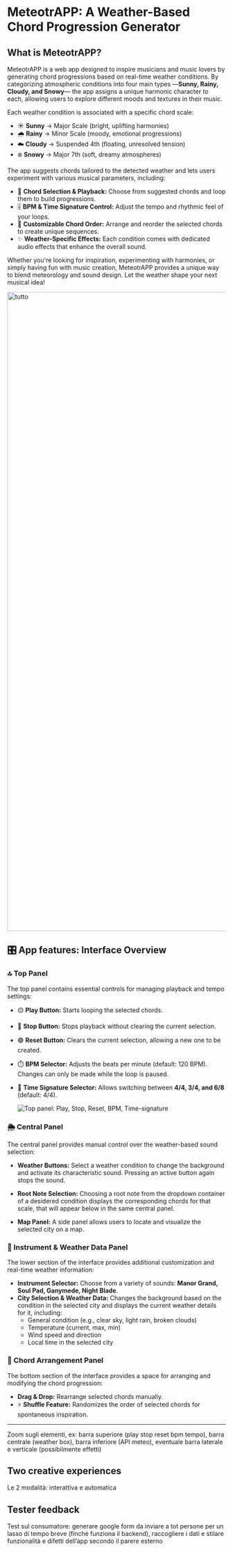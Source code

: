 # MeteotrAPP: A Weather-Based Chord Progression Generator

## What is MeteotrAPP?

MeteotrAPP is a web app designed to inspire musicians and music lovers by generating chord progressions based on real-time weather conditions. By categorizing atmospheric conditions into four main types —**Sunny, Rainy, Cloudy, and Snowy**— the app assigns a unique harmonic character to each, allowing users to explore different moods and textures in their music.

Each weather condition is associated with a specific chord scale:
- ☀️ **Sunny** → Major Scale (bright, uplifting harmonies)  
- 🌧️ **Rainy** → Minor Scale (moody, emotional progressions)  
- ☁️ **Cloudy** → Suspended 4th (floating, unresolved tension)  
- ❄️ **Snowy** → Major 7th (soft, dreamy atmospheres)  

The app suggests chords tailored to the detected weather and lets users experiment with various musical parameters, including:
- 🎵 **Chord Selection & Playback:** Choose from suggested chords and loop them to build progressions.  
- 🎚️ **BPM & Time Signature Control:** Adjust the tempo and rhythmic feel of your loops.  
- 🔀 **Customizable Chord Order:** Arrange and reorder the selected chords to create unique sequences.  
- ✨ **Weather-Specific Effects:** Each condition comes with dedicated audio effects that enhance the overall sound.  

Whether you're looking for inspiration, experimenting with harmonies, or simply having fun with music creation, MeteotrAPP provides a unique way to blend meteorology and sound design. Let the weather shape your next musical idea!

<img width="1470" alt="tutto" src="https://github.com/user-attachments/assets/d75069df-1be7-406f-8cdd-a59c9e161e16" />

## 🎛️ App features: Interface Overview

### 🔝 Top Panel
The top panel contains essential controls for managing playback and tempo settings:

- 🟡 **Play Button:** Starts looping the selected chords.  
- 🔴 **Stop Button:** Stops playback without clearing the current selection.  
- 🟣 **Reset Button:** Clears the current selection, allowing a new one to be created.  
- ⏱️ **BPM Selector:** Adjusts the beats per minute (default: 120 BPM). Changes can only be made while the loop is paused.  
- 🎵 **Time Signature Selector:** Allows switching between **4/4, 3/4, and 6/8** (default: 4/4).

   ![Top panel: Play, Stop, Reset, BPM, Time-signature](https://eleonorsrr.github.io/MeteotrAPP/assets/images/barra.png)


### 🌦️ Central Panel
The central panel provides manual control over the weather-based sound selection:

- **Weather Buttons:** Select a weather condition to change the background and activate its characteristic sound. Pressing an active button again stops the sound.  
- **Root Note Selection:** Choosing a root note from the dropdown container of a desidered condition displays the corresponding chords for that scale, that will appear below in the same central panel.

- **Map Panel:** A side panel allows users to locate and visualize the selected city on a map.  

### 🎹 Instrument & Weather Data Panel
The lower section of the interface provides additional customization and real-time weather information:

- **Instrument Selector:** Choose from a variety of sounds: **Manor Grand, Soul Pad, Ganymede, Night Blade**.  
- **City Selection & Weather Data:** Changes the background based on the condition in the selected city and displays the current weather details for it, including:  
  - General condition (e.g., clear sky, light rain, broken clouds)  
  - Temperature (current, max, min)  
  - Wind speed and direction  
  - Local time in the selected city  


### 🎼 Chord Arrangement Panel
The bottom section of the interface provides a space for arranging and modifying the chord progression:

- **Drag & Drop:** Rearrange selected chords manually.  
- ⚡ **Shuffle Feature:** Randomizes the order of selected chords for spontaneous inspiration.  

 ---------------------------------
 ⁠⁠Zoom sugli elementi, ex: barra superiore (play stop reset bpm tempo), barra centrale  (weather box), barra inferiore (API meteo), eventuale barra laterale e verticale (possibilmente effetti) 

 
## Two creative experiences
  Le 2 modalità: interattiva e automatica 

## Tester feedback
  ⁠⁠Test sul consumatore: generare google form da inviare a tot persone per un lasso di tempo breve (finché funziona il backend), raccogliere i dati e stilare funzionalità e difetti dell’app secondo il parere esterno
